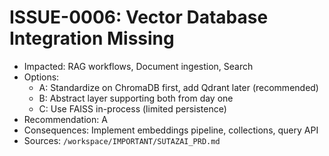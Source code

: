 # ISSUE-0006: Vector Database Integration Missing

- Impacted: RAG workflows, Document ingestion, Search
- Options:
  - A: Standardize on ChromaDB first, add Qdrant later (recommended)
  - B: Abstract layer supporting both from day one
  - C: Use FAISS in-process (limited persistence)
- Recommendation: A
- Consequences: Implement embeddings pipeline, collections, query API
- Sources: `/workspace/IMPORTANT/SUTAZAI_PRD.md`